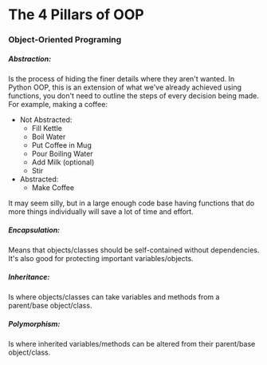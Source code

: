 # The 4 Pillars of OOP
### Object-Oriented Programing

##### Abstraction:
Is the process of hiding the finer details where they aren't wanted.
In Python OOP, this is an extension of what we've already achieved using functions,
you don't need to outline the steps of every decision being made.  
For example, making a coffee:
* Not Abstracted:
  * Fill Kettle
  * Boil Water
  * Put Coffee in Mug
  * Pour Boiling Water
  * Add Milk (optional)
  * Stir
* Abstracted:
  * Make Coffee

It may seem silly, but in a large enough code base
having functions that do more things individually
will save a lot of time and effort.

##### Encapsulation:
Means that objects/classes should be self-contained without dependencies.
It's also good for protecting important variables/objects.

##### Inheritance:
Is where objects/classes can take variables and methods from a
parent/base object/class.

##### Polymorphism:
Is where inherited variables/methods can be altered from their
parent/base object/class.
